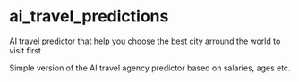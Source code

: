 # ai_travel_predictions
AI travel predictor that help you choose the best city arround the world to visit first

Simple version of the AI travel agency predictor based on salaries, ages etc.

